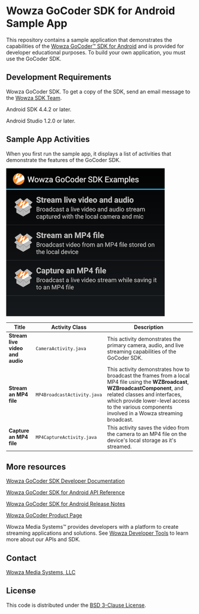 # Wowza GoCoder SDK for Android Sample App
This repository contains a sample application that demonstrates the capabilities of the [Wowza GoCoder™ SDK for Android](https://www.wowza.com/products/gocoder/sdk) and is provided for developer educational purposes. To build your own application, you must use the GoCoder SDK.

## Development Requirements
Wowza GoCoder SDK. To get a copy of the SDK, send an email message to the [Wowza SDK Team](mailto:sdkteam@wowza.com).

Android SDK 4.4.2 or later.

Android Studio 1.2.0 or later.

## Sample App Activities
When you first run the sample app, it displays a list of activities that demonstrate the features of the GoCoder SDK.

![Sample App Activities](activities.png)

| Title | Activity Class | Description |
| --- | --- | --- |
|**Stream live video and audio** | `CameraActivity.java` |This activity demonstrates the primary camera, audio, and live streaming capabilities of the GoCoder SDK. |
| **Stream an MP4 file** | `MP4BroadcastActivity.java` |This activity demonstrates how to broadcast the frames from a local MP4 file using the **WZBroadcast**, **WZBroadcastComponent**, and related classes and interfaces, which provide lower-level access to the various components involved in a Wowza streaming broadcast. |
| **Capture an MP4 file** | `MP4CaptureActivity.java` |This activity saves the video from the camera to an MP4 file on the device's local storage as it's streamed. |

## More resources
[Wowza GoCoder SDK Developer Documentation](https://www.wowza.com/resources/gocodersdk/docs/1.0/)

[Wowza GoCoder SDK for Android API Reference](https://www.wowza.com/resources/gocodersdk/docs/1.0/api-reference-android/)

[Wowza GoCoder SDK for Android Release Notes](https://www.wowza.com/resources/gocodersdk/docs/1.0/release-notes-android/)

[Wowza GoCoder Product Page](https://www.wowza.com/products/gocoder)

Wowza Media Systems™ provides developers with a platform to create streaming applications and solutions. See [Wowza Developer Tools](https://www.wowza.com/resources/developers) to learn more about our APIs and SDK.

## Contact
[Wowza Media Systems, LLC](https://www.wowza.com/contact)

## License
This code is distributed under the [BSD 3-Clause License](https://github.com/WowzaMediaSystems/gocoder-sdk-samples-android/blob/master/LICENSE.txt).
